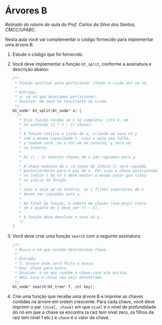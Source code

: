 # Árvores B
*Retirado do roteiro de aula do Prof. Carlos da Silva dos Santos, CMCC/UFABC.*

Nesta aula você vai complementar o código fornecido para
implementar uma árvore B.

1. Estude o código que foi fornecido.
2. Você deve implementar a função `bt_split`, conforme a assinatura
   e descrição abaixo:

   ```c
   /**
    * Função auxiliar para particionar (fazer a cisão de) um nó.
    *
    * Entrada:
    * x: um nó que desejamos particionar.
    * Devolve: Um novo nó resultante da cisão.
    */
   bt_node* bt_split(bt_node* x) {
     /*
      * Essa função recebe um x nó completo; isto é, um
      * nó contendo (2 * t - 1) chaves.
      * 
      * A função realiza a cisão de x, criando um novo nó y
      * com a mesma capacidade t. Caso x seja uma folha,
      * y também será. Se x for um nó interno, y será um
      * nó interno.
      * 
      * As (t - 1) maiores chaves de x são copiadas para y.
      * 
      * A chave mediana de x (a chave de índice t) será copiada
      * posteriormente para o pai de x. Por isso a chave posicionada
      * no índice t do nó x deve manter o mesmo valor que tinha
      * no início da função.
      * 
      * Caso x seja um nó interno, os t filhos superiores de x
      * devem ser copiados para y.
      * 
      * Ao final da função, o número de chaves (num_keys) tanto
      * de x quanto de y deve ser (t - 1).
      * 
      * A função deve devolver o novo nó y.
      */
   }
   ```
3. Você deve criar uma função `search` com a seguinte assinatura:

   ```c
   /**
    * Busca o nó que contém determinada chave.
    *
    * Entrada:
    * T: árvore onde será feita a busca.
    * key: chave para busca.
    * Devolve: o nó que contém a chave caso ele exista,
    * NULL caso a chave não seja encontrada.
    */
   bt_node* search(bt_tree* T, int key);
   ```
4. Crie uma função que recebe uma árvore B e imprime as chaves
   contidas na árvore em ordem crescente. Para cada chave, você
   deve imprimir o par `(nivel, chave)` em que `nivel` é o
   nível de profundidade do nó em que a chave se encontra (a
   raiz tem nível zero, os filhos da raiz tem nível 1 etc.)
   e `chave` é o valor da chave.
